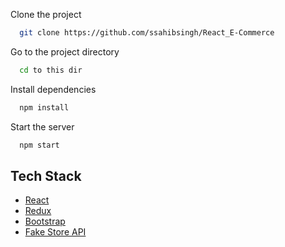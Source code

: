 
Clone the project

```bash
  git clone https://github.com/ssahibsingh/React_E-Commerce
```

Go to the project directory

```bash
  cd to this dir
```

Install dependencies

```bash
  npm install
```

Start the server

```bash
  npm start
```



## Tech Stack

* [React](https://reactjs.org/)
* [Redux](https://redux.js.org/)
* [Bootstrap](https://getbootstrap.com/)
* [Fake Store API](https://fakestoreapi.com/)

